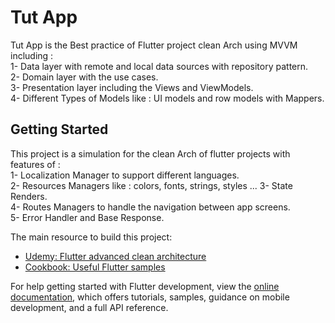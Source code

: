 # Tut App

Tut App is the Best practice of Flutter project clean Arch using MVVM including :\
1- Data layer with remote and local data sources with repository pattern.\
2- Domain layer with the use cases.  
3- Presentation layer including the Views and ViewModels.   
4- Different Types of Models like : UI models and row models with Mappers.

## Getting Started

This project is a simulation for the clean Arch of flutter projects with features of :\
1- Localization Manager to support different languages.  
2- Resources Managers like : colors, fonts, strings, styles ...
3- State Renders.  
4- Routes Managers to handle the navigation between app screens.  
5- Error Handler and Base Response.

The main resource to build this project:

- [Udemy: Flutter advanced clean architecture](https://www.udemy.com/course/flutter-advanced-clean-architecture-with-mvvm-arabic/)
- [Cookbook: Useful Flutter samples](https://docs.flutter.dev/cookbook)

For help getting started with Flutter development, view the
[online documentation](https://docs.flutter.dev/), which offers tutorials, samples, guidance on
mobile development, and a full API reference.
